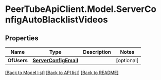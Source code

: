 # PeerTubeApiClient.Model.ServerConfigAutoBlacklistVideos

## Properties

Name | Type | Description | Notes
------------ | ------------- | ------------- | -------------
**OfUsers** | [**ServerConfigEmail**](ServerConfigEmail.md) |  | [optional] 

[[Back to Model list]](../README.md#documentation-for-models) [[Back to API list]](../README.md#documentation-for-api-endpoints) [[Back to README]](../README.md)

